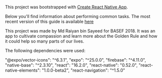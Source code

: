This project was bootstrapped with [Create React Native App](https://github.com/react-community/create-react-native-app).

Below you'll find information about performing common tasks. The most recent version of this guide is available [here](https://github.com/react-community/create-react-native-app/blob/master/react-native-scripts/template/README.md)

This project was made by Md Raiyan bin Sayeed for BASEF 2018. It was an app to cultivate compassion and learn more about the Golden Rule and how it could help so many parts of our lives.

The following dependencies were used:

"@expo/vector-icons": "^6.3.1",
"expo": "^25.0.0",
"firebase": "^4.11.0",
"native-base": "^2.3.10",
"react": "16.2.0",
"react-native": "0.52.0",
"react-native-elements": "1.0.0-beta2",
"react-navigation": "^1.5.0"
